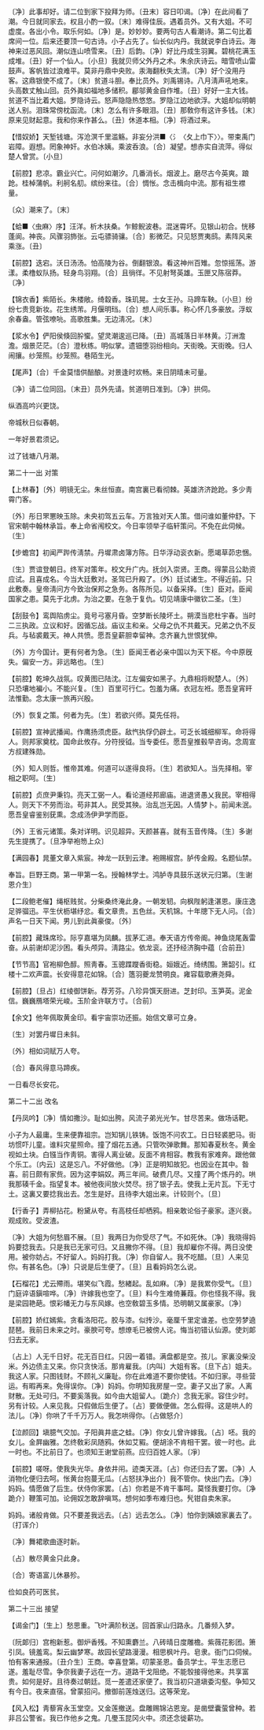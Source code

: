 <!-- { "loadSidebar": true } -->
〔净〕此事却好。请二位到家下投拜为师。〔丑末〕容日叩谒。〔净〕在此间看了潮。今日就同家去。权且小酌一叙。〔末〕难得佳辰。遇着员外。又有大姐。不可虚度。各出小令。取乐何如。〔净〕是。妙妙妙。要两句古人看潮诗。第二句比着席间一位。后来还要顶一句古诗。小子占先了。仙长似内丹。我就说李白诗云。海神来过恶风回。潮似连山喷雪来。〔丑〕后韵。〔净〕好比丹成生羽翼。碧桃花满玉成堆。〔丑〕好一个仙人。〔小旦〕我就贝师父外丹之术。朱余庆诗云。暗雪喷山雷鼓声。客帆皆过浪难平。莫非丹鼎中央败。汞海翻秋失太淸。〔净〕好个没用丹客。这鼎银使不成了。〔末〕贫道斗胆。奉比员外。刘禹锡诗。八月淸声吼地来。头高数丈触山回。员外眞如福地多储积。郿邬黄金自作堆。〔丑〕好好一主大钱。贫道不当比着大姐。罗隐诗云。怒声隐隐热悠悠。罗隐江边地欲浮。大姐却似明朝送人别。泪珠常傍枕函流。〔末〕怎么有许多眼泪。〔丑〕那敎你有这许多钱。〔末〕原来见财起意。我和你来作甚么。〔丑〕休道本相。〔净〕将酒过来。 

【惜奴娇】天堑钱塘。泻沧溟千里滥觞。非妄分洪■〈氵〈夂上巾下〉〉。带束禹门岩障。遐想。罔象神奸。水伯冰姨。乘波呑浪。〔合〕凝望。想赤实自流萍。得似楚人曾赏。〔小旦〕 

【前腔】悲凉。霸业兴亡。问何如潮汐。几番消长。烟波上。磨尽古今英爽。踉跄。桂棹蒲帆。利舸名舠。缤纷来往。〔合〕惆怅。念击楫向中流。那有祖生襟量。

〔众〕潮来了。〔末〕 

【蛤■〈虫麻〉序】汪洋。析木扶桑。乍鲸鲵波巷。混迷霄坏。见银山初合。恍移蓬阆。神丧。风骤羽斾张。云屯骠骑骧。〔合〕影微茫。只见怒贾夷鸱。素阵风来乘涨。〔丑〕 

【前腔】迭宕。沃日汤汤。怕高陵为谷。倒翻银浪。看这神州百雉。忽惊摇荡。游漾。柔橹蚁队扬。轻身鸟羽翔。〔合〕且徜徉。不见射弩英雄。玉匣又陈宿莽。〔净〕 

【锦衣香】紫陌长。朱楼敞。绮縠香。珠玑晃。士女王孙。马蹄车鞅。〔小旦〕纷纷七贵竞新妆。花生绣芾。月偃明珰。〔合〕想人间乐事。称心怀几多豪放。浮蚁余春盎。管弦嘹喨。高歌胜集。无边淸况。〔末〕 

【浆水令】俨阳侯倏回肸蠁。望灵潮逡巡已降。〔丑〕高城落日半林黄。汀洲澹澹。烟景茫茫。〔合〕澄秋练。明似掌。遗钿堕羽纷相向。天街晚。天街晚。归人闹攘。纱笼照。纱笼照。巷陌生光。

【尾声】〔合〕千金莫惜供醅酿。对景逢时欢畅。来日阴晴未可量。

〔净〕请二位同回。〔末丑〕员外先请。贫道明日准到。〔净〕拱伺。 

纵酒高吟兴更饶。



帝城秋日似春朝。

一年好景君须记。



过了钱塘八月潮。 

第二十一出
对策

【上林春】〔外〕明镜无尘。朱丝恒直。南宫裏已看彻棘。英雄济济跄跄。多少靑霄门客。

〔外〕彤日罘罳映玉除。未央初驾五云车。万言独对天人策。借问谁如董仲舒。下官宋朝中翰林承旨。奉上命省闱校文。今日率领举子临轩策问。不免在此伺候。〔生〕 

【步蟾宫】初闻严跸传淸禁。丹墀肃卤簿方陈。日华浮动衮衣新。愿竭草茆忠悃。

〔生〕贾谊登朝日。终军对策年。校文升广内。抚剑入崇贤。王商。得蒙吕公助资应试。且喜成名。今当大廷敷对。圣驾已升殿了。〔外〕廷试诸生。不得近前。只此敷奏。皇帝淸问方今致治保邦之急务。各陈所见。以备采择。〔生〕臣对。臣闻国家之患。莫先于北虏。为治之要。在急于复仇。切见靖康中徽钦二圣。〔生〕 

【刮鼓令】鸾舆陷虏尘。竟号弓塞月昏。空梦断长陵坏土。朔漠当悲杜宇春。当时二三执政。立议和好。因循忘战。庙议主和亲。父母之仇不共戴天。兄弟之仇不反兵。与毡裘戴天。神人共愤。愿吾皇薪胆幸留神。念齐襄九世恨犹伸。

〔外〕方今国计。更有何者为急。〔生〕臣闻王者必亲中国以为天下枢。今中原旣失。偏安一方。非远略也。〔生〕 

【前腔】乾坤久战氛。叹黄图已陆沈。江左偏安如黑子。九鼎相将睨楚人。〔外〕只恐壤地褊小。不能兴复。〔生〕百里可行仁。包羞为痛。衣冠左袵。愿吾皇宵旰法惟勤。念太康一旅再兴殷。

〔外〕恢复之策。何者为先。〔生〕若欲兴师。莫先任将。 

【前腔】宣神武播闻。作鹰扬须虎臣。敌忾执俘仍辟土。可乏长城细柳军。命将得人。则邦家奠枕。国命此攸存。分符授钺。当专委任。愿吾皇推毂早咨询。念周宣方叔建殊勋。

〔外〕知人则哲。惟帝其难。何道可以遂得良将。〔生〕若欲知人。当先择相。宰相之职呵。〔生〕 

【前腔】贞庶尹秉钧。亮天工弼一人。看论道经邦廊庙。进退贤愚乂我民。宰相得人。则天下不劳而治。苟非其人。民受其殃。治乱岂无因。人情梦卜。前闻未泯。愿吾皇睿鉴别莸熏。念成汤伊尹学而臣。

〔外〕王省元诸策。条对详明。识见超异。天颜甚喜。就有玉音传降。〔生〕多谢先生提携了。〔旦净举袍笏上众〕 

【满园春】晁董文章入紫宸。神龙一跃到云津。袍赐椒宫。胪传金殿。名题仙禁。

奉旨。巨野王商。第一甲第一名。授翰林学士。鸿胪寺具鼓乐送状元归第。〔生谢恩介生〕 

【二段鲍老催】绳枢贱贫。分柴桑终淹此身。一朝发轫。向枫陛躬逢湛恩。康庄逸足骅骝迅。平生伏枥堪纾忿。看文章贵。五色丝。天机锦。十年牕下无人问。〔合〕声名一日天下闻。男儿到此眞豪俊。〔外〕 

【前腔】藏珠席珍。际亨嘉堪为凤麟。拔茅汇进。奉天语方传帝阍。神鱼烧尾轰雷奋。从前谢却泥沙困。看头颅异。淸路尘。依龙衮。还抒经济胸中蕴〔合前丑〕 

【节节高】官袍柳色醇。照靑春。玉骢蹀躞香街稳。姮娥近。绮绣围。箫韶引。红楼十二欢声震。长安得意花如锦。〔合〕簉羽夔龙赞明良。雍容载歌赓尧舜。

【前腔】〔旦占〕红绫御饼新。荐芳芬。八珍异馔天厨进。芝封印。玉笋英。泥金信。巍巍鴈塔荣光峻。玉阶金许联方寸。〔合前〕 

【余文】他年佩取黄金印。看宇宙崇功还振。始信文章可立身。

〔生〕对罢丹墀日未斜。



〔外〕相如词赋万人夸。

〔合〕春风得意马蹄疾。



一日看尽长安花。 

第二十二出
改名

【丹凤吟】〔净〕情如撒沙。耻如出胯。风流子弟光光乍。甘尽苦来。做场话靶。

小子为人最庸。生来便靠祖宗。岂知锅儿铁铸。饭饱不问农工。日日轻裘肥马。街坊惯吓儿童。谁料灾星照命。撞了烟花五通。只管吹弹歌舞。那知春夏秋冬。黄金视如土块。白镪当作靑铜。害得人离业破。反面不肯相容。教我有家难奔。跟他做个乐工。〔内云〕这是忘八。不好做他。〔净〕正是明知故犯。也因业在其中。昝喜。前日颇有家赀。因为这李娟奴。两三年间。破费几尽。又撞了两个炼丹的。哄我那辏千金。指望复本。被他夜间放火焚尽。拐了银子去。使我上无片瓦。下无寸土。这裏又要捻我出去。怎生是好。且待李大姐出来。计较则个。〔旦〕 

【行香子】弄柳拈花。粉黛从夸。有高枝任却栖鸦。相亲敢论俗子豪家。逐兴衰。观成败。受波渣。

〔净〕大姐为何愁眉不展。〔旦〕我两日为你受尽了气。不如死休。〔净〕我晓得妈妈要捻我去。只是我已无家可归。又且撇你不得。〔旦〕我却雇你不得。两日没使用。被你妨占。不好留人。妈妈打我。〔净〕你自留人。我不吃醋。〔旦〕人来见你。有甚名色。〔净〕只说是后生便了。〔旦〕且看妈妈怎么说。 

【石榴花】尤云殢雨。堪笑似飞霞。愁緖起。乱如麻。〔净〕是我累你受气。〔旦〕门庭谇语鎭喧哗。〔净〕许嫁我也空了。〔旦〕料今生难倚蒹葭。你也怪我不得。我是梁园艳葩。恨彩幡无力与东风嫁。也空敎碧玉多情。恐明朝又属豪家。〔净〕 

【前腔】娇红嫣紫。贪看洛阳花。胶与漆。似抟沙。毫厘千里定谁差。也空劳梦遶琵琶。我前日未来之时。豪腴可夸。想燎毛已被傍人诧。悔当初错认仙源。使刘郞归去无家。

〔占上〕人无千日好。花无百日红。只因一着错。满盘都是空。孩儿。家裏没柴没米。外边债主又来。你只贪快活。那肯雇我。〔内叫〕大姐有客。〔旦下占〕姐夫。我这人家。只图钱财。不顾礼义廉耻。你在此难道不要你使钱。不如归家。寻些营运。有暇再来。免得误你。〔净〕妈妈。你明知我房屋一空。妻子又出了家。人离财散。无处可归。不要奚落我。如今由大姐留人。〔跪介〕念我无家。容住少时。另有计较。人来见我。只假做后生便了。〔占〕要做便做。怎么假得。这是哄人的法儿。〔净〕你哄了千千万万人。我怎哄得你。〔占做怒介〕 

【泣颜回】塡臆气交加。子阳眞井底之蛙。〔净〕你女儿曾许嫁我。〔占〕呸。我的女儿。金屛幽雅。怎终敎彩凤随鸦。休如艾豭。便胡涂不肯相干罢。彼一时也。此一时也。不比前日了。也须知王谢堂前燕。应归百姓人家。〔凈〕 

【前腔】嗟呀。使我失光华。身依井闬。迹类天涯。〔占〕你还归去了罢。〔净〕人消物化便归去呵。怅黄台抱蔓无瓜。〔占怒扶净出介〕我不管你。快出门去。〔净〕妈妈。情愿做了后生。伏侍你家罢。〔占〕你若是不肯干事呵。莫怪我要打你。〔净跪介〕鞭策可加。论佣奴怎敢辞嗔骂。想何如季布难归也。髠钳自卖朱家。

妈妈。诸般肯做。只不要差我远去。〔占〕远去怎么。〔净〕怕你到姨娘家裏去了。〔打诨介〕 

〔净〕舞裙歌曲逐时新。



〔占〕散尽黄金只此身。

〔合〕寄语富儿休暴殄。



俭如良药可医贫。 

第二十三出
接望

【谒金门】〔生上〕愁思重。飞叶满阶秋送。回首家山归路永。几番频入梦。

〔阮郞归〕宫枹新惹。御炉香残。不知熏麝兰。八砖晴日度雕檐。紫薇花影团。箫引凤。镜羞鸾。梨云幽梦寒。故园长望路漫漫。相思枫叶丹。皂隶。衙门口伺候。怕有客来通报。〔丑介生〕王商。幸喜登第。叨蒙圣恩。备员学士。平生志愿已遂。羞耻尽雪。争奈我妻子远在一方。道路干戈阻绝。不能彀接得他来。共享富贵。如何是好。且待奏过朝廷。觅一差遣还家便了。我当初只道塡委沟壑。争知又有今日。夜来直宿。曾蒙招问。撤御前莲烛送归。这等荣宠。 

【风入松】靑藜宵永玉堂空。又金莲撤送。盘雕赐锦沾恩宠。是凿壁囊萤曾种。若非吕公警省。我已作他乡之鬼。几璺玉昆冈火中。须还念徙薪功。

